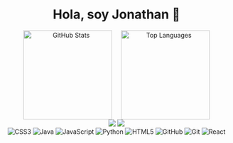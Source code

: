<h1 align="center">Hola, soy Jonathan 👋</h1>

<div align="center" style="display: flex; justify-content: center; gap: 20px; flex-wrap: wrap;">
    <img height="200px" src="https://github-readme-stats.vercel.app/api?username=JonathanHiriart&theme=apprentice&hide_border=false&include_all_commits=true&count_private=true" alt="GitHub Stats">
    <img height="200px" src="https://github-readme-stats.vercel.app/api/top-langs/?username=JonathanHiriart&theme=apprentice&hide_border=false&include_all_commits=true&count_private=true&layout=compact" alt="Top Languages">
</div>

<div align="center">
    <a href="https://instagram.com/yonihiriart"><img src="https://img.shields.io/badge/Instagram-%23E4405F.svg?logo=Instagram&logoColor=white" ></a>
    <a href="https://linkedin.com/in/jonathanhiriart"><img src="https://img.shields.io/badge/LinkedIn-%230077B5.svg?logo=linkedin&logoColor=white"></a> 
</div>

<div align="center">
    <img src="https://img.shields.io/badge/css3-%231572B6.svg?style=for-the-badge&logo=css3&logoColor=white" alt="CSS3">
    <img src="https://img.shields.io/badge/java-%23ED8B00.svg?style=for-the-badge&logo=openjdk&logoColor=white" alt="Java">
    <img src="https://img.shields.io/badge/javascript-%23323330.svg?style=for-the-badge&logo=javascript&logoColor=%23F7DF1E" alt="JavaScript">
    <img src="https://img.shields.io/badge/python-3670A0?style=for-the-badge&logo=python&logoColor=ffdd54" alt="Python">
    <img src="https://img.shields.io/badge/html5-%23E34F26.svg?style=for-the-badge&logo=html5&logoColor=white" alt="HTML5">
    <img src="https://img.shields.io/badge/github-%23121011.svg?style=for-the-badge&logo=github&logoColor=white" alt="GitHub">
    <img src="https://img.shields.io/badge/git-%23F05033.svg?style=for-the-badge&logo=git&logoColor=white" alt="Git">
    <img src="https://img.shields.io/badge/react-%2320232a.svg?style=for-the-badge&logo=react&logoColor=%2361DAFB" alt="React">
</div>
